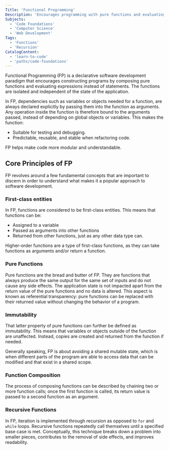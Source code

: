 ```yaml
---
Title: 'Functional Programming'
Description: 'Encourages programming with pure functions and evaluating expressions instead of statements.'
Subjects:
  - 'Code Foundations'
  - 'Computer Science'
  - 'Web Development'
Tags:
  - 'Functions'
  - 'Recursion'
CatalogContent:
  - 'learn-to-code'
  - 'paths/code-foundations'
---
```


Functional Programming (FP) is a declarative software development paradigm that encourages constructing programs by composing pure functions and evaluating expressions instead of statements. The functions are isolated and independent of the state of the application.

In FP, dependencies such as variables or objects needed for a function, are always declared explicitly by passing them into the function as arguments. Any operation inside the function is therefore bound to the arguments passed, instead of depending on global objects or variables. This makes the function:

- Suitable for testing and debugging.
- Predictable, reusable, and stable when refactoring code.

FP helps make code more modular and understandable.

## Core Principles of FP

FP revolves around a few fundamental concepts that are important to discern in order to understand what makes it a popular approach to software development.

### First-class entities

In FP, functions are considered to be first-class entities. This means that functions can be:

- Assigned to a variable
- Passed as arguments into other functions
- Returned from other functions, just as any other data type can.

Higher-order functions are a type of first-class functions, as they can take functions as arguments and/or return a function.

### Pure Functions

Pure functions are the bread and butter of FP. They are functions that always produce the same output for the same set of inputs and do not cause any side effects. The application state is not impacted apart from the return value of the pure functions and no data is altered. This aspect is known as referential transparency: pure functions can be replaced with their returned value without changing the behavior of a program.

### Immutability

That latter property of pure functions can further be defined as immutability. This means that variables or objects outside of the function are unaffected. Instead, copies are created and returned from the function if needed.

Generally speaking, FP is about avoiding a shared mutable state, which is when different parts of the program are able to access data that can be modified and that exist in a shared scope.

### Function Composition

The process of composing functions can be described by chaining two or more function calls; once the first function is called, its return value is passed to a second function as an argument.

### Recursive Functions

In FP, iteration is implemented through recursion as opposed to `for` and `while` loops. Recursive functions repeatedly call themselves until a specified base case is met. Conceptually, this technique breaks down a problem into smaller pieces, contributes to the removal of side effects, and improves readability.
